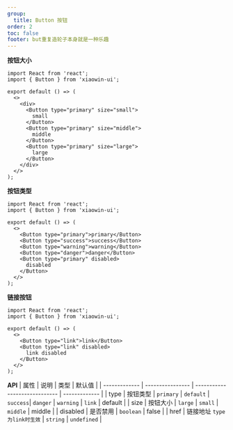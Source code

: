 ```yaml
---
group:
  title: Button 按钮
order: 2
toc: false
footer: but重复造轮子本身就是一种乐趣
---
```


**按钮大小**

```tsx
import React from 'react';
import { Button } from 'xiaowin-ui';

export default () => (
  <>
    <div>
      <Button type="primary" size="small">
        small
      </Button>
      <Button type="primary" size="middle">
        middle
      </Button>
      <Button type="primary" size="large">
        large
      </Button>
    </div>
  </>
);
```

**按钮类型**

```tsx
import React from 'react';
import { Button } from 'xiaowin-ui';

export default () => (
  <>
    <Button type="primary">primary</Button>
    <Button type="success">success</Button>
    <Button type="warning">warning</Button>
    <Button type="danger">danger</Button>
    <Button type="primary" disabled>
      disabled
    </Button>
  </>
);
```

**链接按钮**

```tsx
import React from 'react';
import { Button } from 'xiaowin-ui';

export default () => (
  <>
    <Button type="link">link</Button>
    <Button type="link" disabled>
      link disabled
    </Button>
  </>
);
```

**API**
| 属性 | 说明 | 类型 | 默认值 |
| ------------- | ---------------- | ----------------------------- | ------------- |
| type | 按钮类型 | `primary` \| `default` \| `success`\| `danger` \| `warning` \| `link` | default |
| size | 按钮大小 | `large` \| `small` \| `middle` | middle |
| disabled | 是否禁用 | `boolean` | false |
| href | 链接地址 `type为link时生效` | `string` | `undefined` |
